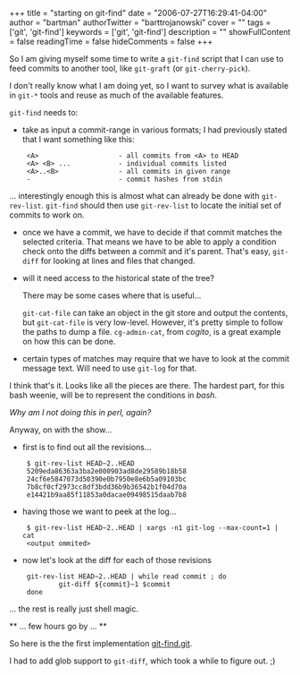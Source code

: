 +++
title = "starting on git-find"
date = "2006-07-27T16:29:41-04:00"
author = "bartman"
authorTwitter = "barttrojanowski"
cover = ""
tags = ['git', 'git-find']
keywords = ['git', 'git-find']
description = ""
showFullContent = false
readingTime = false
hideComments = false
+++

So I am giving myself some time to write a `git-find` script that I can use to feed
commits to another tool, like `git-graft` (or `git-cherry-pick`).

I don't really know what I am doing yet, so I want to survey what is available in 
`git-*` tools and reuse as much of the available features.

<!--more-->

`git-find` needs to:

 - take as input a commit-range in various formats;  I had previously
   stated that I want something like this:

        <A>                    - all commits from <A> to HEAD
        <A> <B> ...            - individual commits listed
        <A>..<B>               - all commits in given range
        -                      - commit hashes from stdin
  
  ... interestingly enough this is almost what can already be done with 
  `git-rev-list`.  `git-find` should then use `git-rev-list` to locate 
  the initial set of commits to work on.

 - once we have a commit, we have to decide if that commit matches the 
   selected criteria.  That means we have to be able to apply a condition
   check onto the diffs between a commit and it's parent.  That's easy,
   `git-diff` for looking at lines and files that changed.

 - will it need access to the historical state of the tree?

   There may be some cases where that is useful...

   `git-cat-file` can take an object in the git store and output the contents, 
   but `git-cat-file` is very low-level.  However, it's pretty simple
   to follow the paths to dump a file.  `cg-admin-cat`, from *cogito*, 
   is a great example on how this can be done.

 - certain types of matches may require that we have to look at the commit 
   message text.  Will need to use `git-log` for that.

I think that's it.  Looks like all the pieces are there.  The hardest part,
for this bash weenie, will be to represent the conditions in *bash*.

*Why am I not doing this in perl, again?*

Anyway, on with the show...

 - first is to find out all the revisions...

        $ git-rev-list HEAD~2..HEAD
        5209eda86363a3ba2e000903ad8de29589b18b58
        24cf6e5847073d50390e0b7950e8e6b5a09103bc
        7b8cf0cf2973cc8df3bdd36b9b36542b1f04d70a
        e14421b9aa85f11853a0dacae09498515daab7b8

 - having those we want to peek at the log...

        $ git-rev-list HEAD~2..HEAD | xargs -n1 git-log --max-count=1 | cat
        <output ommited>

 - now let's look at the diff for each of those revisions

        git-rev-list HEAD~2..HEAD | while read commit ; do
                git-diff ${commit}~1 $commit
        done

... the rest is really just shell magic.

** ... few hours go by ... **

So here is the the first implementation [git-find.git](http://gitweb.jukie.net/git-find.git).

I had to add glob support to `git-diff`, which took a while to figure out. ;)